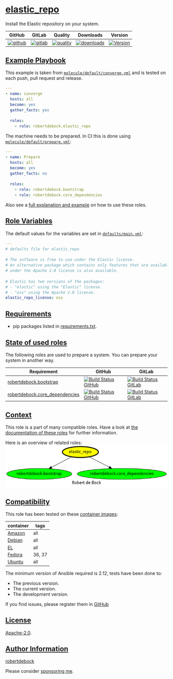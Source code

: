 # [elastic_repo](#elastic_repo)

Install the Elastic repository on your system.

|GitHub|GitLab|Quality|Downloads|Version|
|------|------|-------|---------|-------|
|[![github](https://github.com/robertdebock/ansible-role-elastic_repo/workflows/Ansible%20Molecule/badge.svg)](https://github.com/robertdebock/ansible-role-elastic_repo/actions)|[![gitlab](https://gitlab.com/robertdebock-iac/ansible-role-elastic_repo/badges/master/pipeline.svg)](https://gitlab.com/robertdebock-iac/ansible-role-elastic_repo)|[![quality](https://img.shields.io/ansible/quality/56415)](https://galaxy.ansible.com/robertdebock/elastic_repo)|[![downloads](https://img.shields.io/ansible/role/d/56415)](https://galaxy.ansible.com/robertdebock/elastic_repo)|[![Version](https://img.shields.io/github/release/robertdebock/ansible-role-elastic_repo.svg)](https://github.com/robertdebock/ansible-role-elastic_repo/releases/)|

## [Example Playbook](#example-playbook)

This example is taken from [`molecule/default/converge.yml`](https://github.com/robertdebock/ansible-role-elastic_repo/blob/master/molecule/default/converge.yml) and is tested on each push, pull request and release.

```yaml
---
- name: converge
  hosts: all
  become: yes
  gather_facts: yes

  roles:
    - role: robertdebock.elastic_repo
```

The machine needs to be prepared. In CI this is done using [`molecule/default/prepare.yml`](https://github.com/robertdebock/ansible-role-elastic_repo/blob/master/molecule/default/prepare.yml):

```yaml
---
- name: Prepare
  hosts: all
  become: yes
  gather_facts: no

  roles:
    - role: robertdebock.bootstrap
    - role: robertdebock.core_dependencies
```

Also see a [full explanation and example](https://robertdebock.nl/how-to-use-these-roles.html) on how to use these roles.

## [Role Variables](#role-variables)

The default values for the variables are set in [`defaults/main.yml`](https://github.com/robertdebock/ansible-role-elastic_repo/blob/master/defaults/main.yml):

```yaml
---
# defaults file for elastic_repo

# The software is free to use under the Elastic license.
# An alternative package which contains only features that are available
# under the Apache 2.0 license is also available.

# Elastic has two versions of the packages:
# - "elastic" using the "Elastic" license.
# - "oss" using the Apache 2.0 license.
elastic_repo_license: oss
```

## [Requirements](#requirements)

- pip packages listed in [requirements.txt](https://github.com/robertdebock/ansible-role-elastic_repo/blob/master/requirements.txt).

## [State of used roles](#state-of-used-roles)

The following roles are used to prepare a system. You can prepare your system in another way.

| Requirement | GitHub | GitLab |
|-------------|--------|--------|
|[robertdebock.bootstrap](https://galaxy.ansible.com/robertdebock/bootstrap)|[![Build Status GitHub](https://github.com/robertdebock/ansible-role-bootstrap/workflows/Ansible%20Molecule/badge.svg)](https://github.com/robertdebock/ansible-role-bootstrap/actions)|[![Build Status GitLab](https://gitlab.com/robertdebock-iac/ansible-role-bootstrap/badges/master/pipeline.svg)](https://gitlab.com/robertdebock-iac/ansible-role-bootstrap)|
|[robertdebock.core_dependencies](https://galaxy.ansible.com/robertdebock/core_dependencies)|[![Build Status GitHub](https://github.com/robertdebock/ansible-role-core_dependencies/workflows/Ansible%20Molecule/badge.svg)](https://github.com/robertdebock/ansible-role-core_dependencies/actions)|[![Build Status GitLab](https://gitlab.com/robertdebock-iac/ansible-role-core_dependencies/badges/master/pipeline.svg)](https://gitlab.com/robertdebock-iac/ansible-role-core_dependencies)|

## [Context](#context)

This role is a part of many compatible roles. Have a look at [the documentation of these roles](https://robertdebock.nl/) for further information.

Here is an overview of related roles:
![dependencies](https://raw.githubusercontent.com/robertdebock/ansible-role-elastic_repo/png/requirements.png "Dependencies")

## [Compatibility](#compatibility)

This role has been tested on these [container images](https://hub.docker.com/u/robertdebock):

|container|tags|
|---------|----|
|[Amazon](https://hub.docker.com/repository/docker/robertdebock/amazonlinux/general)|all|
|[Debian](https://hub.docker.com/repository/docker/robertdebock/debian/general)|all|
|[EL](https://hub.docker.com/repository/docker/robertdebock/enterpriselinux/general)|all|
|[Fedora](https://hub.docker.com/repository/docker/robertdebock/fedora/general)|36, 37|
|[Ubuntu](https://hub.docker.com/repository/docker/robertdebock/ubuntu/general)|all|

The minimum version of Ansible required is 2.12, tests have been done to:

- The previous version.
- The current version.
- The development version.

If you find issues, please register them in [GitHub](https://github.com/robertdebock/ansible-role-elastic_repo/issues)

## [License](#license)

[Apache-2.0](https://github.com/robertdebock/ansible-role-elastic_repo/blob/master/LICENSE).

## [Author Information](#author-information)

[robertdebock](https://robertdebock.nl/)

Please consider [sponsoring me](https://github.com/sponsors/robertdebock).
